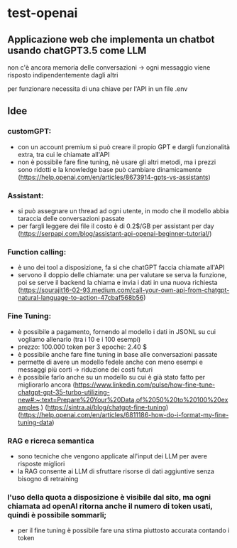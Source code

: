 # test-openai

## Applicazione web che implementa un chatbot usando chatGPT3.5 come LLM  
non c'è ancora memoria delle conversazioni -> ogni messaggio viene risposto indipendentemente dagli altri 

per funzionare necessita di una chiave per l'API in un file .env

## Idee
### customGPT:
- con un account premium si può creare il propio GPT e dargli funzionalità extra, tra cui le chiamate all'API
- non è possibile fare fine tuning, nè usare gli altri metodi, ma i prezzi sono ridotti e la knowledge base può cambiare dinamicamente 
    (https://help.openai.com/en/articles/8673914-gpts-vs-assistants)
### Assistant:
- si può assegnare un thread ad ogni utente, in modo che il modello abbia taraccia delle conversazioni passate 
- per fargli leggere dei file il costo è di 0.2$/GB per assistant per day 
    (https://serpapi.com/blog/assistant-api-openai-beginner-tutorial/)  
### Function calling:
- è uno dei tool a disposizione, fa si che chatGPT faccia chiamate all'API 
- servono il doppio delle chiamate: una per valutare se serva la funzione, poi se serve il backend la chiama e invia i dati in una nuova richiesta
    (https://sourajit16-02-93.medium.com/call-your-own-api-from-chatgpt-natural-language-to-action-47cbaf568b56)    
### Fine Tuning:
- è possibile a pagamento, fornendo al modello i dati in JSONL su cui vogliamo allenarlo (tra i 10 e i 100 esempi) 
- prezzo: 100.000 token per 3 epoche: 2.40 $ 
- è possibile anche fare fine tuning in base alle conversazioni passate 
- permette di avere un modello fedele anche con meno esempi e messaggi più corti -> riduzione dei costi futuri 
- è possibile farlo anche su un modello su cui è già stato fatto per migliorarlo ancora 
    (https://www.linkedin.com/pulse/how-fine-tune-chatgpt-gpt-35-turbo-utilizing-new#:~:text=Prepare%20Your%20Data,of%2050%20to%20100%20examples.)
    (https://sintra.ai/blog/chatgpt-fine-tuning)
    (https://help.openai.com/en/articles/6811186-how-do-i-format-my-fine-tuning-data)
### RAG e ricreca semantica
- sono tecniche che vengono applicate all'input dei LLM per avere risposte migliori
- la RAG consente ai LLM di sfruttare risorse di dati aggiuntive senza bisogno di retraining
### l'uso della quota a disposizione è visibile dal sito, ma ogni chiamata ad openAI ritorna anche il numero di token usati, quindi è possibile sommarli;
- per il fine tuning è possibile fare una stima piuttosto accurata contando i token
